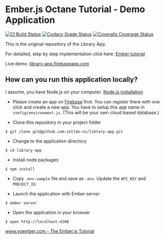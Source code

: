 # Ember.js Octane Tutorial - Demo Application

[![CI Build Status][ci-badge]][ci-badge-url]
[![Codacy Grade Status][codacy-badge]][codacy-badge-url]
[![Coveralls Coverage Status][coveralls-badge]][coveralls-badge-url]

[ci-badge]: https://github.com/zoltan-nz/library-app/workflows/CI/badge.svg
[ci-badge-url]: https://github.com/zoltan-nz/library-app/actions?query=workflow:CI
[codacy-badge]: https://api.codacy.com/project/badge/Grade/3cc355a9c33d4f82b8c4ec6505b0636e
[codacy-badge-url]: https://app.codacy.com/app/zdebre/library-app
[coveralls-badge]: https://coveralls.io/repos/github/zoltan-nz/library-app/badge.svg?branch=master
[coveralls-badge-url]: https://coveralls.io/github/zoltan-nz/library-app?branch=master

This is the original repository of the Library App.

For detailed, step by step implementation click here: [Ember tutorial](http://yoember.com)

Live demo: [library-app.firebaseapp.com](https://library-app.firebaseapp.com/)

## How can you run this application locally?

I assume, you have Node.js on your computer. [Node.js installation](http://yoember.com/nodejs/the-best-way-to-install-node-js/)

- Please create an app on [Firebase](http://www.firebase.com) first. You can register there with one click and create a new app. You have to setup this app name in `config/environment.js`. (This will be your own cloud based database.)

- Clone this repository in your project folder

```
$ git clone git@github.com:zoltan-nz/library-app.git
```

- Change to the application directory

```
$ cd library-app
```

- Install node packages

```
$ npm install
```

- Copy `.env-sample` file and save as `.env`. Update the `API_KEY` and `PROJECT_ID`.

* Launch the application with Ember server.

```
$ ember server
```

- Open the application in your browser

```
$ open http://localhost:4200
```

[www.yoember.com - The Ember.js Tutorial](http://yoember.com)
